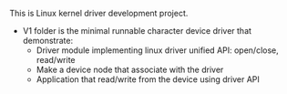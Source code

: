 This is Linux kernel driver development project.

- V1 folder is the minimal runnable character device driver that demonstrate: 
    - Driver module implementing linux driver unified API: open/close, read/write
    - Make a device node that associate with the driver 
    - Application that read/write from the device using driver API
